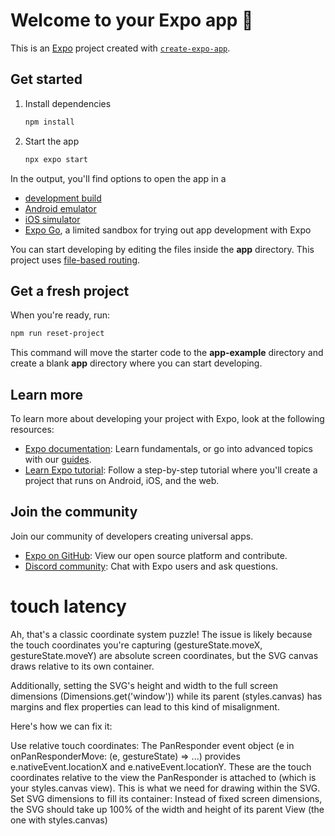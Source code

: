 # Welcome to your Expo app 👋

This is an [Expo](https://expo.dev) project created with [`create-expo-app`](https://www.npmjs.com/package/create-expo-app).

## Get started

1. Install dependencies

   ```bash
   npm install
   ```

2. Start the app

   ```bash
   npx expo start
   ```

In the output, you'll find options to open the app in a

- [development build](https://docs.expo.dev/develop/development-builds/introduction/)
- [Android emulator](https://docs.expo.dev/workflow/android-studio-emulator/)
- [iOS simulator](https://docs.expo.dev/workflow/ios-simulator/)
- [Expo Go](https://expo.dev/go), a limited sandbox for trying out app development with Expo

You can start developing by editing the files inside the **app** directory. This project uses [file-based routing](https://docs.expo.dev/router/introduction).

## Get a fresh project

When you're ready, run:

```bash
npm run reset-project
```

This command will move the starter code to the **app-example** directory and create a blank **app** directory where you can start developing.

## Learn more

To learn more about developing your project with Expo, look at the following resources:

- [Expo documentation](https://docs.expo.dev/): Learn fundamentals, or go into advanced topics with our [guides](https://docs.expo.dev/guides).
- [Learn Expo tutorial](https://docs.expo.dev/tutorial/introduction/): Follow a step-by-step tutorial where you'll create a project that runs on Android, iOS, and the web.

## Join the community

Join our community of developers creating universal apps.

- [Expo on GitHub](https://github.com/expo/expo): View our open source platform and contribute.
- [Discord community](https://chat.expo.dev): Chat with Expo users and ask questions.

# touch latency 
Ah, that's a classic coordinate system puzzle! The issue is likely because the touch coordinates you're capturing (gestureState.moveX, gestureState.moveY) are absolute screen coordinates, but the SVG canvas draws relative to its own container.

Additionally, setting the SVG's height and width to the full screen dimensions (Dimensions.get('window')) while its parent (styles.canvas) has margins and flex properties can lead to this kind of misalignment.

Here's how we can fix it:

Use relative touch coordinates: The PanResponder event object (e in onPanResponderMove: (e, gestureState) => ...) provides e.nativeEvent.locationX and e.nativeEvent.locationY. These are the touch coordinates relative to the view the PanResponder is attached to (which is your styles.canvas view). This is what we need for drawing within the SVG.
Set SVG dimensions to fill its container: Instead of fixed screen dimensions, the SVG should take up 100% of the width and height of its parent View (the one with styles.canvas)